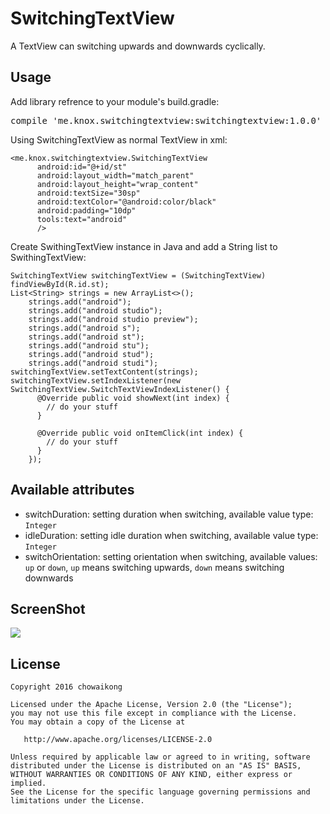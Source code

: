 # SwitchingTextView
A TextView can switching upwards and downwards cyclically.

## Usage  
Add library refrence to your module's build.gradle: 
<pre>compile 'me.knox.switchingtextview:switchingtextview:1.0.0'</pre>
Using SwitchingTextView as normal TextView in xml:
```
<me.knox.switchingtextview.SwitchingTextView
      android:id="@+id/st"
      android:layout_width="match_parent"
      android:layout_height="wrap_content"
      android:textSize="30sp"
      android:textColor="@android:color/black"
      android:padding="10dp"
      tools:text="android"
      />
```
Create SwithingTextView instance in Java and add a String list to SwithingTextView: 
```
SwitchingTextView switchingTextView = (SwitchingTextView) findViewById(R.id.st);
List<String> strings = new ArrayList<>();
    strings.add("android");
    strings.add("android studio");
    strings.add("android studio preview");
    strings.add("android s");
    strings.add("android st");
    strings.add("android stu");
    strings.add("android stud");
    strings.add("android studi");
switchingTextView.setTextContent(strings);
switchingTextView.setIndexListener(new SwitchingTextView.SwitchTextViewIndexListener() {
      @Override public void showNext(int index) {
        // do your stuff
      }

      @Override public void onItemClick(int index) {
        // do your stuff
      }
    });
```
## Available attributes 
* switchDuration: setting duration when switching, available value type: `Integer`
* idleDuration: setting idle duration when switching, available value type: `Integer`
* switchOrientation: setting orientation when switching, available values: `up` or `down`, `up` means switching upwards, `down` means switching downwards

## ScreenShot 
![](http://g.recordit.co/x4hh9fsEVb.gif)


## License
```
Copyright 2016 chowaikong

Licensed under the Apache License, Version 2.0 (the "License");
you may not use this file except in compliance with the License.
You may obtain a copy of the License at

   http://www.apache.org/licenses/LICENSE-2.0

Unless required by applicable law or agreed to in writing, software
distributed under the License is distributed on an "AS IS" BASIS,
WITHOUT WARRANTIES OR CONDITIONS OF ANY KIND, either express or implied.
See the License for the specific language governing permissions and
limitations under the License.
```
